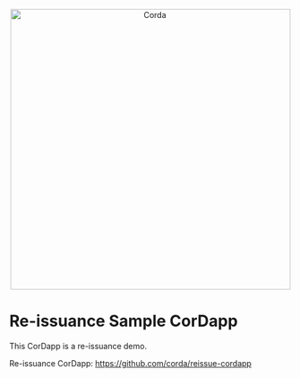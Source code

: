 <p align="center">	
  <img src="https://www.corda.net/wp-content/uploads/2016/11/fg005_corda_b.png" alt="Corda" width="500">	
</p>

# Re-issuance Sample CorDapp 
This CorDapp is a re-issuance demo.

Re-issuance CorDapp: https://github.com/corda/reissue-cordapp